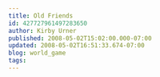 ```yaml
---
title: Old Friends
id: 427727961497283650
author: Kirby Urner
published: 2008-05-02T15:02:00.000-07:00
updated: 2008-05-02T16:51:33.674-07:00
blog: world_game
tags: 
---
```


